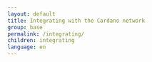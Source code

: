 ```yaml
---
layout: default
title: Integrating with the Cardano network
group: base
permalink: /integrating/
children: integrating
language: en
---
```

